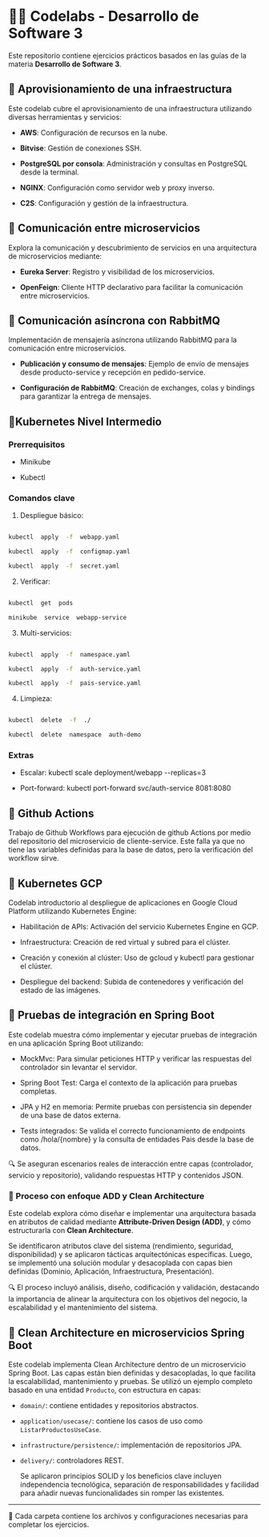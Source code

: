 # 👨‍💻 Codelabs - Desarrollo de Software 3

  

  

Este repositorio contiene ejercicios prácticos basados en las guías de la materia **Desarrollo de Software 3**.

  

  

## 📁 Aprovisionamiento de una infraestructura

  

Este codelab cubre el aprovisionamiento de una infraestructura utilizando diversas herramientas y servicios:

  

-  **AWS**: Configuración de recursos en la nube.

  

-  **Bitvise**: Gestión de conexiones SSH.

  

-  **PostgreSQL por consola**: Administración y consultas en PostgreSQL desde la terminal.

  

-  **NGINX**: Configuración como servidor web y proxy inverso.

  

-  **C2S**: Configuración y gestión de la infraestructura.

  

  

## 📁 Comunicación entre microservicios

  

Explora la comunicación y descubrimiento de servicios en una arquitectura de microservicios mediante:

  

-  **Eureka Server**: Registro y visibilidad de los microservicios.

  

-  **OpenFeign**: Cliente HTTP declarativo para facilitar la comunicación entre microservicios.

  

  

## 📁 Comunicación asíncrona con RabbitMQ

  

Implementación de mensajería asíncrona utilizando RabbitMQ para la comunicación entre microservicios.

  

-  **Publicación y consumo de mensajes**: Ejemplo de envío de mensajes desde producto-service y recepción en pedido-service.

  

-  **Configuración de RabbitMQ**: Creación de exchanges, colas y bindings para garantizar la entrega de mensajes.

  

## 📁Kubernetes Nivel Intermedio

  

### Prerrequisitos

- Minikube

- Kubectl

  

### Comandos clave

  

1. Despliegue básico:

```bash

kubectl  apply  -f  webapp.yaml

kubectl  apply  -f  configmap.yaml

kubectl  apply  -f  secret.yaml

```

  

2. Verificar:

```bash

kubectl  get  pods

minikube  service  webapp-service

```

  

3. Multi-servicios:

```bash

kubectl  apply  -f  namespace.yaml

kubectl  apply  -f  auth-service.yaml

kubectl  apply  -f  pais-service.yaml

```

  

4. Limpieza:

```bash

kubectl  delete  -f  ./

kubectl  delete  namespace  auth-demo

```

  

### Extras

- Escalar: kubectl scale deployment/webapp --replicas=3

- Port-forward: kubectl port-forward svc/auth-service 8081:8080

  

## 📁 Github Actions

  
  

Trabajo de Github Workflows para ejecución de github Actions por medio del repositorio del microservicio de cliente-service. Este falla ya que no tiene las variables definidas para la base de datos, pero la verificación del workflow sirve.

  

## 📁 Kubernetes GCP

  

Codelab introductorio al despliegue de aplicaciones en Google Cloud Platform utilizando Kubernetes Engine:

  

- Habilitación de APIs: Activación del servicio Kubernetes Engine en GCP.

- Infraestructura: Creación de red virtual y subred para el clúster.

- Creación y conexión al clúster: Uso de gcloud y kubectl para gestionar el clúster.

- Despliegue del backend: Subida de contenedores y verificación del estado de las imágenes.

  

## 📁 Pruebas de integración en Spring Boot

  

Este codelab muestra cómo implementar y ejecutar pruebas de integración en una aplicación Spring Boot utilizando:

  

- MockMvc: Para simular peticiones HTTP y verificar las respuestas del controlador sin levantar el servidor.

- Spring Boot Test: Carga el contexto de la aplicación para pruebas completas.

- JPA y H2 en memoria: Permite pruebas con persistencia sin depender de una base de datos externa.

- Tests integrados: Se valida el correcto funcionamiento de endpoints como /hola/{nombre} y la consulta de entidades Pais desde la base de datos.

  

🔍 Se aseguran escenarios reales de interacción entre capas (controlador, servicio y repositorio), validando respuestas HTTP y contenidos JSON.

  ### 📁 Proceso con enfoque ADD y Clean Architecture

Este codelab explora cómo diseñar e implementar una arquitectura basada en atributos de calidad mediante **Attribute-Driven Design (ADD)**, y cómo estructurarla con **Clean Architecture**.

Se identificaron atributos clave del sistema (rendimiento, seguridad, disponibilidad) y se aplicaron tácticas arquitectónicas específicas. Luego, se implementó una solución modular y desacoplada con capas bien definidas (Dominio, Aplicación, Infraestructura, Presentación).

🔍 El proceso incluyó análisis, diseño, codificación y validación, destacando la importancia de alinear la arquitectura con los objetivos del negocio, la escalabilidad y el mantenimiento del sistema.


## 📁 Clean Architecture en microservicios Spring Boot

Este codelab implementa Clean Architecture dentro de un microservicio Spring Boot. Las capas están bien definidas y desacopladas, lo que facilita la escalabilidad, mantenimiento y pruebas. Se utilizó un ejemplo completo basado en una entidad `Producto`, con estructura en capas:

-   `domain/`: contiene entidades y repositorios abstractos.
    
-   `application/usecase/`: contiene los casos de uso como `ListarProductosUseCase`.
    
-   `infrastructure/persistence/`: implementación de repositorios JPA.
    
-   `delivery/`: controladores REST.
    
    Se aplicaron principios SOLID y los beneficios clave incluyen independencia tecnológica, separación de responsabilidades y facilidad para añadir nuevas funcionalidades sin romper las existentes.
----

🚀 Cada carpeta contiene los archivos y configuraciones necesarias para completar los ejercicios.